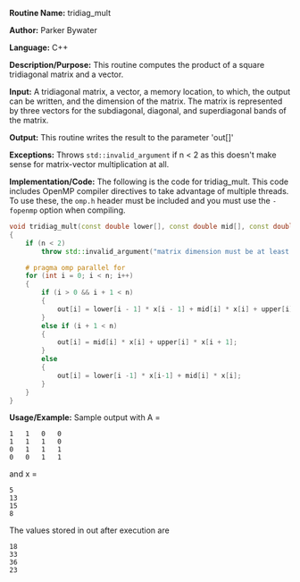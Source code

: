 **Routine Name:** tridiag\_mult 

**Author:** Parker Bywater

**Language:** C++

**Description/Purpose:** This routine computes the product of a square tridiagonal matrix and a vector.  

**Input:** A tridiagonal matrix, a vector, a memory location, to which, the output can be written, 
and the dimension of the matrix. The matrix is represented by three vectors for the subdiagonal, diagonal, 
and superdiagonal bands of the matrix.  
 
**Output:** This routine writes the result to the parameter 'out[]'  

**Exceptions:** Throws `std::invalid_argument` if n < 2 as this doesn't make sense for matrix-vector multiplication at all. 

**Implementation/Code:** The following is the code for tridiag\_mult. This code includes OpenMP compiler directives to take advantage of multiple threads. To use these, the `omp.h` header
must be included and you must use the `-fopenmp` option when compiling.   
   
```C++ 
void tridiag_mult(const double lower[], const double mid[], const double upper[], const double x[], double out[], const int n)
{
    if (n < 2)
        throw std::invalid_argument("matrix dimension must be at least 2"); 

    # pragma omp parallel for 
    for (int i = 0; i < n; i++) 
    {
        if (i > 0 && i + 1 < n)
        {
            out[i] = lower[i - 1] * x[i - 1] + mid[i] * x[i] + upper[i] * x[i + 1]; 
        }
        else if (i + 1 < n) 
        {
            out[i] = mid[i] * x[i] + upper[i] * x[i + 1]; 
        }       
        else 
        {
            out[i] = lower[i -1] * x[i-1] + mid[i] * x[i]; 
        }
    }
}
```

**Usage/Example:** Sample output with A = 
    
    1   1   0   0
    1   1   1   0
    0   1   1   1
    0   0   1   1

and x =
    
    5
    13 
    15 
    8

The values stored in out after execution are 
    
    18
    33 
    36 
    23 
